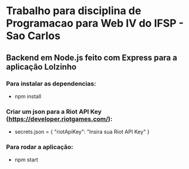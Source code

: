 # Trabalho para disciplina de Programacao para Web IV do IFSP - Sao Carlos
## Backend em Node.js feito com Express para a aplicação Lolzinho

### Para instalar as dependencias:
 - npm install

### Criar um json para a Riot API Key (https://developer.riotgames.com/):
 - secrets.json = {
  "riotApiKey": "Insira sua Riot API Key"
 }
 
 ### Para  rodar a aplicação:
 - npm start
 
